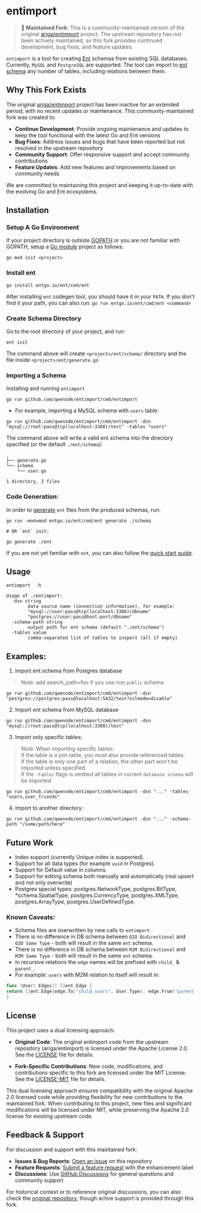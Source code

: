 # entimport

> **🔧 Maintained Fork**: This is a community-maintained version of the original [ariga/entimport](https://github.com/ariga/entimport) project. The upstream repository has not been actively maintained, so this fork provides continued development, bug fixes, and feature updates.

`entimport` is a tool for creating [Ent](https://entgo.io/) schemas from existing SQL databases. Currently, `MySQL`
and `PostgreSQL` are supported. The tool can import to [ent schema](https://entgo.io/docs/schema-def) any number of
tables, including relations between them.

## Why This Fork Exists

The original [ariga/entimport](https://github.com/ariga/entimport) project has been inactive for an extended period, with no recent updates or maintenance. This community-maintained fork was created to:

- **Continue Development**: Provide ongoing maintenance and updates to keep the tool functional with the latest Go and Ent versions
- **Bug Fixes**: Address issues and bugs that have been reported but not resolved in the upstream repository  
- **Community Support**: Offer responsive support and accept community contributions
- **Feature Updates**: Add new features and improvements based on community needs

We are committed to maintaining this project and keeping it up-to-date with the evolving Go and Ent ecosystems.

## Installation

### Setup A Go Environment

If your project directory is outside [GOPATH](https://github.com/golang/go/wiki/GOPATH) or you are not familiar with
GOPATH, setup a [Go module](https://github.com/golang/go/wiki/Modules#quick-start) project as follows:

```shell
go mod init <project>
```

### Install ent

```shell
go install entgo.io/ent/cmd/ent
```

After installing `ent` codegen tool, you should have it in your `PATH`. If you don't find it your path, you can also
run: `go run entgo.io/ent/cmd/ent <command>`

### Create Schema Directory

Go to the root directory of your project, and run:

```shell
ent init
```

The command above will create `<project>/ent/schema/` directory and the file inside `<project>/ent/generate.go`

### Importing a Schema

Installing and running `entimport`

```shell
go run github.com/qwenode/entimport/cmd/entimport
```

- For example, importing a MySQL schema with `users` table:

```shell
go run github.com/qwenode/entimport/cmd/entimport -dsn "mysql://root:pass@tcp(localhost:3308)/test" -tables "users"
```

The command above will write a valid ent schema into the directory specified (or the default `./ent/schema`):

```
.
├── generate.go
└── schema
    └── user.go

1 directory, 2 files
```

### Code Generation:

In order to [generate](https://entgo.io/docs/code-gen) `ent` files from the produced schemas, run:

```shell
go run -mod=mod entgo.io/ent/cmd/ent generate ./schema

# OR `ent` init:

go generate ./ent
```

If you are not yet familiar with `ent`, you can also follow
the [quick start guide](https://entgo.io/docs/getting-started).

## Usage

```shell
entimport  -h
```

```
Usage of ./entimport:
  -dsn string
        data source name (connection information), for example:
        "mysql://user:pass@tcp(localhost:3306)/dbname"
        "postgres://user:pass@host:port/dbname"
  -schema-path string
        output path for ent schema (default "./ent/schema")
  -tables value
        comma-separated list of tables to inspect (all if empty)
```

## Examples:

1. Import ent schema from Postgres database

> Note: add search_path=foo if you use non `public` schema.

```shell
go run github.com/qwenode/entimport/cmd/entimport -dsn "postgres://postgres:pass@localhost:5432/test?sslmode=disable" 
```

2. Import ent schema from MySQL database

```shell
go run github.com/qwenode/entimport/cmd/entimport -dsn "mysql://root:pass@tcp(localhost:3308)/test"
```

3. Import only specific tables:

> Note: When importing specific tables:  
> if the table is a join table, you must also provide referenced tables.  
> If the table is only one part of a relation, the other part won't be imported unless specified.   
> If the `-tables` flags is omitted all tables in current `database schema` will be imported

```shell
go run github.com/qwenode/entimport/cmd/entimport -dsn "..." -tables "users,user_friends" 
```

4. Import to another directory:

```shell
go run github.com/qwenode/entimport/cmd/entimport -dsn "..." -schema-path "/some/path/here"
```

## Future Work

- Index support (currently Unique index is supported).
- Support for all data types (for example `uuid` in Postgres).
- Support for Default value in columns.
- Support for editing schema both manually and automatically (real upsert and not only overwrite)
- Postgres special types: postgres.NetworkType, postgres.BitType, *schema.SpatialType, postgres.CurrencyType,
  postgres.XMLType, postgres.ArrayType, postgres.UserDefinedType.

### Known Caveats:

- Schema files are overwritten by new calls to `entimport`.
- There is no difference in DB schema between `O2O Bidirectional` and `O2O Same Type` - both will result in the same
  `ent` schema.
- There is no difference in DB schema between `M2M Bidirectional` and `M2M Same Type` - both will result in the same
 `ent` schema.
- In recursive relations the `edge` names will be prefixed with `child_` & `parent_`.
- For example: `users` with M2M relation to itself will result in:

```go
func (User) Edges() []ent.Edge {
return []ent.Edge{edge.To("child_users", User.Type), edge.From("parent_users", User.Type)}
}
```

## License

This project uses a dual licensing approach:

- **Original Code**: The original entimport code from the upstream repository (ariga/entimport) is licensed under the Apache License 2.0. See the [LICENSE](LICENSE) file for details.

- **Fork-Specific Contributions**: New code, modifications, and contributions specific to this fork are licensed under the MIT License. See the [LICENSE-MIT](LICENSE-MIT) file for details.

This dual licensing approach ensures compatibility with the original Apache 2.0 licensed code while providing flexibility for new contributions to the maintained fork. When contributing to this project, new files and significant modifications will be licensed under MIT, while preserving the Apache 2.0 license for existing upstream code.

## Feedback & Support

For discussion and support with this maintained fork:

- **Issues & Bug Reports**: [Open an issue](https://github.com/qwenode/entimport/issues/new) on this repository
- **Feature Requests**: [Submit a feature request](https://github.com/qwenode/entimport/issues/new) with the enhancement label
- **Discussions**: Use [GitHub Discussions](https://github.com/qwenode/entimport/discussions) for general questions and community support

For historical context or to reference original discussions, you can also check the [original repository](https://github.com/ariga/entimport), though active support is provided through this fork.

